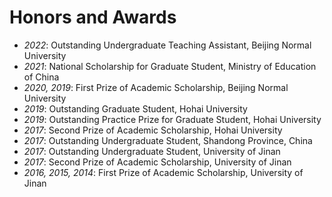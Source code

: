 # Honors and Awards
- *2022*: Outstanding Undergraduate Teaching Assistant, Beijing Normal University
- *2021*: National Scholarship for Graduate Student, Ministry of Education of China
- *2020, 2019*: First Prize of Academic Scholarship, Beijing Normal University
- *2019*: Outstanding Graduate Student, Hohai University
- *2019*: Outstanding Practice Prize for Graduate Student, Hohai University
- *2017*: Second Prize of Academic Scholarship, Hohai University
- *2017*: Outstanding Undergraduate Student, Shandong Province, China
- *2017*: Outstanding Undergraduate Student, University of Jinan
- *2017*: Second Prize of Academic Scholarship, University of Jinan
- *2016, 2015, 2014*: First Prize of Academic Scholarship, University of Jinan